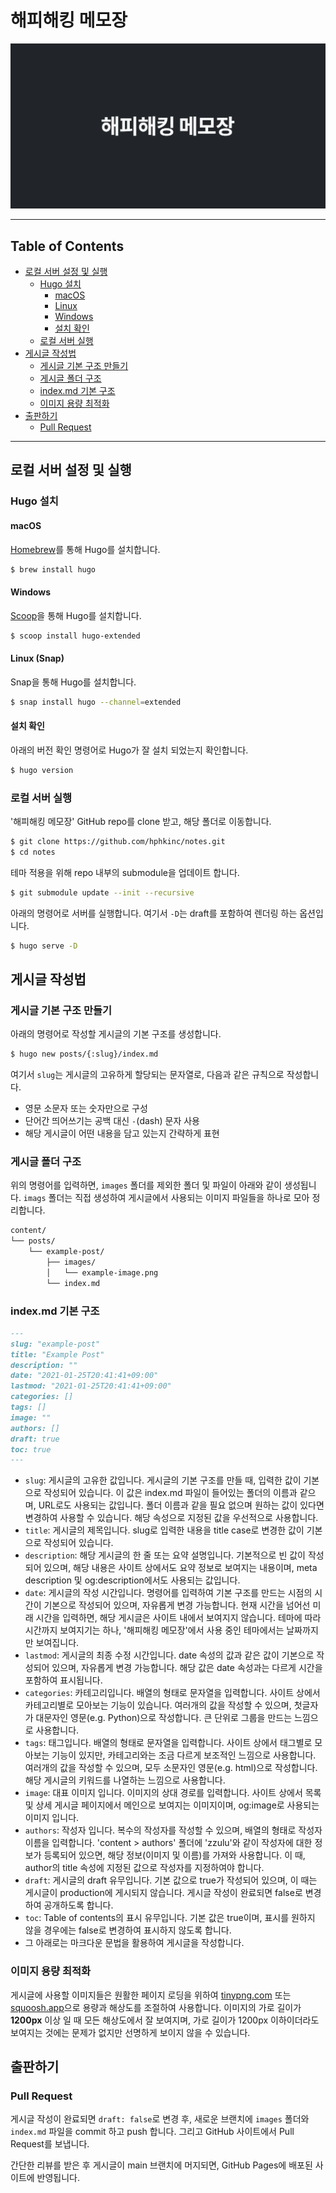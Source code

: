 # 해피해킹 메모장

![Opengraph Image](assets/og-image.png)

---

## Table of Contents
- [로컬 서버 설정 및 실행](#로컬-서버-설정-및-실행)
  - [Hugo 설치](#Hugo-설치)
    - [macOS](#macos)
    - [Linux](#linux-snap)
    - [Windows](#windows)
    - [설치 확인](#설치-확인)
  - [로컬 서버 실행](#로컬-서버-실행)
- [게시글 작성법](#게시글-작성법)
  - [게시글 기본 구조 만들기](#게시글-기본-구조-만들기)
  - [게시글 폴더 구조](#게시글-폴더-구조)
  - [index.md 기본 구조](#indexmd-기본-구조)
  - [이미지 용량 최적화](#이미지-용량-최적화)
- [출판하기](#출판하기)
  - [Pull Request](#pull-request)

---


## 로컬 서버 설정 및 실행

### Hugo 설치

#### macOS

[Homebrew](https://brew.sh/)를 통해 Hugo를 설치합니다.

```bash
$ brew install hugo
```

#### Windows

[Scoop](https://scoop.sh/)을 통해 Hugo를 설치합니다.

```bash
$ scoop install hugo-extended
```

#### Linux (Snap)

Snap을 통해 Hugo를 설치합니다.

```bash
$ snap install hugo --channel=extended
```

#### 설치 확인

아래의 버전 확인 명령어로 Hugo가 잘 설치 되었는지 확인합니다.

```bash
$ hugo version
```

### 로컬 서버 실행

'해피해킹 메모장' GitHub repo를 clone 받고, 해당 폴더로 이동합니다.

```bash
$ git clone https://github.com/hphkinc/notes.git
$ cd notes
```

테마 적용을 위해 repo 내부의 submodule을 업데이트 합니다.

```bash
$ git submodule update --init --recursive
```

아래의 명령어로 서버를 실행합니다. 여기서 `-D`는 draft를 포함하여 렌더링 하는 옵션입니다.

```bash
$ hugo serve -D
```


## 게시글 작성법

### 게시글 기본 구조 만들기

아래의 명령어로 작성할 게시글의 기본 구조를 생성합니다.

```bash
$ hugo new posts/{:slug}/index.md
```

여기서 `slug`는 게시글의 고유하게 할당되는 문자열로, 다음과 같은 규칙으로 작성합니다.

- 영문 소문자 또는 숫자만으로 구성
- 단어간 띄어쓰기는 공백 대신 `-`(dash) 문자 사용
- 해당 게시글이 어떤 내용을 담고 있는지 간략하게 표현

### 게시글 폴더 구조

위의 명령어를 입력하면, `images` 폴더를 제외한 폴더 및 파일이 아래와 같이 생성됩니다. `imags` 폴더는 직접 생성하여 게시글에서 사용되는 이미지 파일들을 하나로 모아 정리합니다.

```bash
content/
└── posts/
    └── example-post/
        ├── images/
        │   └── example-image.png
        └── index.md
```

### index.md 기본 구조

```markdown
---
slug: "example-post"
title: "Example Post"
description: ""
date: "2021-01-25T20:41:41+09:00"
lastmod: "2021-01-25T20:41:41+09:00"
categories: []
tags: []
image: ""
authors: []
draft: true
toc: true
---
```

- `slug`: 게시글의 고유한 값입니다. 게시글의 기본 구조를 만들 때, 입력한 값이 기본으로 작성되어 있습니다. 이 값은 index.md 파일이 들어있는 폴더의 이름과 같으며, URL로도 사용되는 값입니다. 폴더 이름과 같을 필요 없으며 원하는 값이 있다면 변경하여 사용할 수 있습니다. 해당 속성으로 지정된 값을 우선적으로 사용합니다.
- `title`: 게시글의 제목입니다. slug로 입력한 내용을 title case로 변경한 값이 기본으로 작성되어 있습니다.
- `description`: 해당 게시글의 한 줄 또는 요약 설명입니다. 기본적으로 빈 값이 작성되어 있으며, 해당 내용은 사이트 상에서도 요약 정보로 보여지는 내용이며, meta description 및 og:description에서도 사용되는 값입니다.
- `date`: 게시글의 작성 시간입니다. 명령어를 입력하여 기본 구조를 만드는 시점의 시간이 기본으로 작성되어 있으며, 자유롭게 변경 가능합니다. 현재 시간을 넘어선 미래 시간을 입력하면, 해당 게시글은 사이트 내에서 보여지지 않습니다. 테마에 따라 시간까지 보여지기는 하나, '해피해킹 메모장'에서 사용 중인 테마에서는 날짜까지만 보여집니다.
- `lastmod`: 게시글의 최종 수정 시간입니다. date 속성의 값과 같은 값이 기본으로 작성되어 있으며, 자유롭게 변경 가능합니다. 해당 값은 date 속성과는 다르게 시간을 포함하여 표시됩니다.
- `categories`: 카테고리입니다. 배열의 형태로 문자열을 입력합니다. 사이트 상에서 카테고리별로 모아보는 기능이 있습니다. 여러개의 값을 작성할 수 있으며, 첫글자가 대문자인 영문(e.g. Python)으로 작성합니다. 큰 단위로 그룹을 만드는 느낌으로 사용합니다.
- `tags`: 태그입니다. 배열의 형태로 문자열을 입력합니다. 사이트 상에서 태그별로 모아보는 기능이 있지만, 카테고리와는 조금 다르게 보조적인 느낌으로 사용합니다. 여러개의 값을 작성할 수 있으며, 모두 소문자인 영문(e.g. html)으로 작성합니다. 해당 게시글의 키워드를 나열하는 느낌으로 사용합니다.
- `image`: 대표 이미지 입니다. 이미지의 상대 경로를 입력합니다. 사이트 상에서 목록 및 상세 게시글 페이지에서 메인으로 보여지는 이미지이며, og:image로 사용되는 이미지 입니다.
- `authors`: 작성자 입니다. 복수의 작성자를 작성할 수 있으며, 배열의 형태로 작성자 이름을 입력합니다. 'content > authors' 폴더에 'zzulu'와 같이 작성자에 대한 정보가 등록되어 있으면, 해당 정보(이미지 및 이름)를 가져와 사용합니다. 이 때, author의 title 속성에 지정된 값으로 작성자를 지정하여야 합니다.
- `draft`: 게시글의 draft 유무입니다. 기본 값으로 true가 작성되어 있으며, 이 때는 게시글이 production에 게시되지 않습니다. 게시글 작성이 완료되면 false로 변경하여 공개하도록 합니다.
- `toc`: Table of contents의 표시 유무입니다. 기본 값은 true이며, 표시를 원하지 않을 경우에는 false로 변경하여 표시하지 않도록 합니다.
- 그 아래로는 마크다운 문법을 활용하여 게시글을 작성합니다.

### 이미지 용량 최적화

게시글에 사용할 이미지들은 원활한 페이지 로딩을 위하여 [tinypng.com](https://tinypng.com) 또는 [squoosh.app](https://squoosh.app)으로 용량과 해상도를 조절하여 사용합니다. 이미지의 가로 길이가 **1200px** 이상 일 때 모든 해상도에서 잘 보여지며, 가로 길이가 1200px 이하이더라도 보여지는 것에는 문제가 없지만 선명하게 보이지 않을 수 있습니다.


## 출판하기

### Pull Request

게시글 작성이 완료되면 `draft: false`로 변경 후, 새로운 브랜치에 `images` 폴더와 `index.md` 파일을 commit 하고 push 합니다. 그리고 GitHub 사이트에서 Pull Request를 보냅니다.

간단한 리뷰를 받은 후 게시글이 main 브랜치에 머지되면, GitHub Pages에 배포된 사이트에 반영됩니다.
